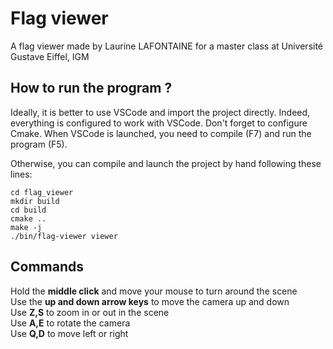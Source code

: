 # Flag viewer

A flag viewer made by Laurine LAFONTAINE for a master class at Université Gustave Eiffel, IGM

## How to run the program ?

Ideally, it is better to use VSCode and import the project directly. Indeed, everything is configured to work with VSCode. Don't forget to configure Cmake. When VSCode is launched, you need to compile (F7) and run the program (F5).

Otherwise, you can compile and launch the project by hand following these lines:

```git clone https://github.com/LafLaurine/flag_viewer
cd flag_viewer
mkdir build
cd build
cmake ..
make -j
./bin/flag-viewer viewer
```

## Commands

Hold the **middle click** and move your mouse to turn around the scene\
Use the **up and down arrow keys** to move the camera up and down\
Use **Z,S** to zoom in or out in the scene\
Use **A,E** to rotate the camera\
Use **Q,D** to move left or right
